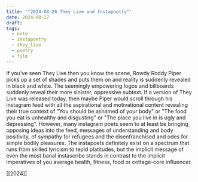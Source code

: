 ```yaml
---
title: '"2024-08-26 They Live and Instapoetry"'
date: 2024-08-27
draft: 
tags:
  - note
  - instapoetry
  - they_live
  - poetry
  - film
---
```

If you've seen They Live then you know the scene, Rowdy Roddy Piper picks up a set of shades and puts them on and reality is suddenly revealed in black and white. The seemingly empowering logos and billboards suddenly reveal their more sinister, oppressive subtext. If a version of They Live was released today, then maybe Piper would scroll through his instagram feed with all the aspirational and motivational content revealing their true context of "You should be ashamed of your body" or "The food you eat is unhealthy and disgusting" or "The place you live in is ugly and depressing". However, many instagram poets seem to at least be bringing opposing ideas into the feed, messages of understanding and body positivity, of sympathy for refugees and the disenfranchised and odes for simple bodily pleasures. The instapoets definitely exist on a spectrum that runs from skilled lyricism to tepid platitudes, but the implicit message of even the most banal instascribe stands in contrast to the implicit imperatives of you average health, fitness, food or cottage-core influencer. 

[[2024]]
